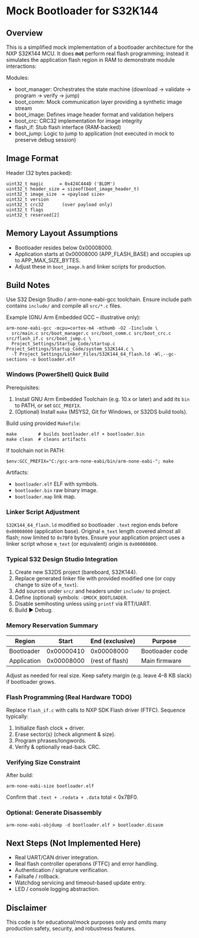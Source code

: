 # Mock Bootloader for S32K144

## Overview

This is a simplified mock implementation of a bootloader architecture for the NXP S32K144 MCU. It does **not** perform real flash programming; instead it simulates the application flash region in RAM to demonstrate module interactions:

Modules:
- boot_manager: Orchestrates the state machine (download -> validate -> program -> verify -> jump)
- boot_comm: Mock communication layer providing a synthetic image stream
- boot_image: Defines image header format and validation helpers
- boot_crc: CRC32 implementation for image integrity
- flash_if: Stub flash interface (RAM-backed)
- boot_jump: Logic to jump to application (not executed in mock to preserve debug session)

## Image Format

Header (32 bytes packed):
```
uint32_t magic      = 0x424C444D ('BLDM')
uint32_t header_size = sizeof(boot_image_header_t)
uint32_t image_size  = <payload size>
uint32_t version
uint32_t crc32       (over payload only)
uint32_t flags
uint32_t reserved[2]
```

## Memory Layout Assumptions

- Bootloader resides below 0x00008000.
- Application starts at 0x00008000 (APP_FLASH_BASE) and occupies up to APP_MAX_SIZE_BYTES.
- Adjust these in `boot_image.h` and linker scripts for production.

## Build Notes

Use S32 Design Studio / arm-none-eabi-gcc toolchain. Ensure include path contains `include/` and compile all `src/*.c` files.

Example (GNU Arm Embedded GCC – illustrative only):
```
arm-none-eabi-gcc -mcpu=cortex-m4 -mthumb -O2 -Iinclude \
  src/main.c src/boot_manager.c src/boot_comm.c src/boot_crc.c src/flash_if.c src/boot_jump.c \
  Project_Settings/Startup_Code/startup.c Project_Settings/Startup_Code/system_S32K144.c \
  -T Project_Settings/Linker_Files/S32K144_64_flash.ld -Wl,--gc-sections -o bootloader.elf
```

### Windows (PowerShell) Quick Build

Prerequisites:
1. Install GNU Arm Embedded Toolchain (e.g. 10.x or later) and add its `bin` to PATH, or set `GCC_PREFIX`.
2. (Optional) Install `make` (MSYS2, Git for Windows, or S32DS build tools).

Build using provided `Makefile`:
```
make        # builds bootloader.elf + bootloader.bin
make clean  # cleans artifacts
```

If toolchain not in PATH:
```
$env:GCC_PREFIX="C:/gcc-arm-none-eabi/bin/arm-none-eabi-"; make
```

Artifacts:
- `bootloader.elf` ELF with symbols.
- `bootloader.bin` raw binary image.
- `bootloader.map` link map.

### Linker Script Adjustment

`S32K144_64_flash.ld` modified so bootloader `.text` region ends before `0x00008000` (application base). Original `m_text` length covered almost all flash; now limited to `0x7BF0` bytes. Ensure your application project uses a linker script whose `m_text` (or equivalent) origin is `0x00008000`.

### Typical S32 Design Studio Integration
1. Create new S32DS project (bareboard, S32K144).
2. Replace generated linker file with provided modified one (or copy change to size of `m_text`).
3. Add sources under `src/` and headers under `include/` to project.
4. Define (optional) symbols: `-DMOCK_BOOTLOADER`.
5. Disable semihosting unless using `printf` via RTT/UART.
6. Build ▶️ Debug.

### Memory Reservation Summary
| Region        | Start       | End (exclusive) | Purpose          |
|---------------|-------------|-----------------|------------------|
| Bootloader    | 0x00000410  | 0x00008000      | Bootloader code  |
| Application   | 0x00008000  | (rest of flash) | Main firmware    |

Adjust as needed for real size. Keep safety margin (e.g. leave 4–8 KB slack) if bootloader grows.

### Flash Programming (Real Hardware TODO)
Replace `flash_if.c` with calls to NXP SDK Flash driver (FTFC). Sequence typically:
1. Initialize flash clock + driver.
2. Erase sector(s) (check alignment & size).
3. Program phrases/longwords.
4. Verify & optionally read-back CRC.

### Verifying Size Constraint
After build:
```
arm-none-eabi-size bootloader.elf
```
Confirm that `.text + .rodata + .data` total < 0x7BF0.

### Optional: Generate Disassembly
```
arm-none-eabi-objdump -d bootloader.elf > bootloader.disasm
```

## Next Steps (Not Implemented Here)

- Real UART/CAN driver integration.
- Real flash controller operations (FTFC) and error handling.
- Authentication / signature verification.
- Failsafe / rollback.
- Watchdog servicing and timeout-based update entry.
- LED / console logging abstraction.

## Disclaimer

This code is for educational/mock purposes only and omits many production safety, security, and robustness features.
